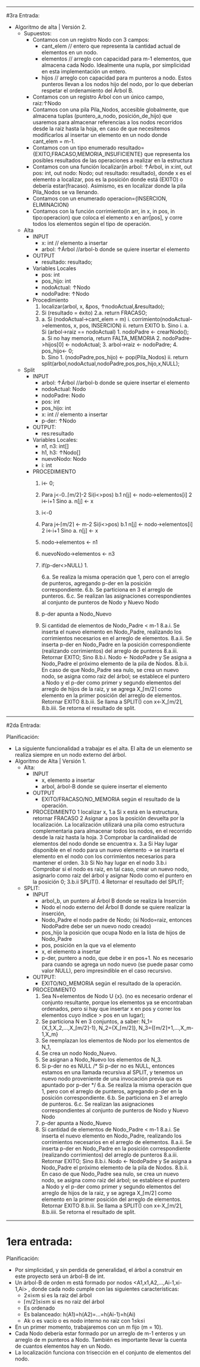 ***
#3ra Entrada:
- Algoritmo de alta | Versión 2.
    - Supuestos: 
        - Contamos con un registro Nodo con 3 campos: 
            - cant_elem // entero que representa la cantidad actual de elementos en un nodo.
            - elementos // arreglo con capacidad para m-1 elementos, que almacena cada Nodo. Idealmente una nupla, por simplicidad en esta implementación un entero.
            - hijos // arreglo con capacidad para m punteros a nodo. Estos punteros llevan a los nodos hijo del nodo, por lo que deberían respetar el ordenamiento del Árbol B.
        - Contamos con un registro Árbol con un único campo, raiz:↑Nodo
        - Contamos con una pila Pila_Nodos, accesible globalmente, que almacena tuplas (puntero_a_nodo, posición_de_hijo) que usaremos para almacenar referencias a los nodos recorridos desde la raiz hasta la hoja, en caso de que necesitemos modificarlos al insertar un elemento en un nodo donde cant_elem = m-1.
        - Contamos con un tipo enumerado resultado={EXITO,FRACASO,MEMORIA_INSUFICIENTE} que representa los posibles resultados de las operaciones a realizar en la estructura
        - Contamos con una función localizar(in arbol: ↑Árbol, in x:int, out pos: int, out nodo: Nodo; out resultado: resultado), donde x es el elemento a localizar, pos es la posición donde está (EXITO) o debería estar(fracaso). Asimismo, es en localizar donde la pila Pila_Nodos se va llenando.
        - Contamos con un enumerado operacion={INSERCION, ELIMINACION}
        - Contamos con la función corrimiento(in arr, in x, in pos, in tipo:operacion) que coloca el elemento x en arr[pos], y corre todos los elementos según el tipo de operación.
    - Alta
        + INPUT
            - x: int // elemento a insertar
            - arbol: ↑Árbol //arbol-b donde se quiere insertar el elemento
        + OUTPUT
            - resultado: resultado;
        + Variables Locales
            - pos: int 
            - pos_hijo: int
            - nodoActual: ↑Nodo
            - nodoPadre: ↑Nodo
        + Procedimiento
            1. localizar(arbol, x, &pos, ↑nodoActual,&resultado);
            2. Si (resultado = éxito)
                2.a.    return FRACASO;
            4.  a. Si (nodoActual->cant_elem = m)
                    i.  corrimiento(nodoActual->elementos, x, pos, INSERCION)
                    ii. return EXITO
                b. Sino
                    i.  a. Si (arbol->raiz == nodoActual)
                            1. nodoPadre <- crearNodo();
                                a. Si no hay memoria, return FALTA_MEMORIA
                            2. nodoPadre->hijos[0] <- nodoActual;
                            3. arbol->raiz <- nodoPadre;
                            4. pos_hijo<- 0;                            
                        b. Sino
                            1. (nodoPadre,pos_hijo) <- pop(Pila_Nodos)
                    ii. return split(arbol,nodoActual,nodoPadre,pos,pos_hijo,x,NULL);
    - Split
        + INPUT
            - arbol: ↑Árbol //arbol-b donde se quiere insertar el elemento
            - nodoActual: Nodo
            - nodoPadre: Nodo
            - pos: int
            - pos_hijo: int
            - x: int // elemento a insertar
            - p-der: ↑Nodo
        + OUTPUT:
            - res:resultado
        + Variables Locales:
            - n1, n3: int[]
            - h1, h3: ↑Nodo[]
            - nuevoNodo: Nodo
            - i: int
        + PROCEDIMIENTO
            1. i<- 0; 
            2. Para j<-0..⌈m/2⌉-2
                Si(i<>pos)
                    b.1 n[j] <- nodo->elementos[i]
                      2 i<-i+1
                Sino
                    a. n[j] <- x
            3. i<-0
            4. Para j<-⌈m/2⌉ <- m-2
                Si(i<>pos)
                    b.1 n[j] <- nodo->elementos[i]
                      2 i<-i+1
                Sino
                    a. n[j] <- x
            5. nodo->elementos <- n1
            6. nuevoNodo->elementos <- n3
            7. if(p-der<>NULL)
                1. 

                6.a. Se realiza la misma operación que 1, pero con el arreglo de punteros, agregando p-der en la posición correspondiente. 
                6.b. Se particiona en 3 el arreglo de punteros.
                6.c. Se realizan las asignaciones correspondientes al conjunto de punteros de Nodo y Nuevo Nodo
            7. p-der apunta a Nodo_Nuevo
            8.  Si cantidad de elementos de Nodo_Padre < m-1
                    8.a.i. Se inserta el nuevo elemento en Nodo_Padre, realizando los corrimientos necesarios en el arreglo de elementos. 
                    8.a.ii. Se inserta p-der en Nodo_Padre en la posición correspondiente (realizando corrimientos) del arreglo de punteros
                    8.a.iii. Retornar EXITO;
                Sino
                    8.b.i. Nodo <- NodoPadre y Se asigna a Nodo_Padre el próximo elemento de la pila de Nodos. 
                    8.b.ii. En caso de que Nodo_Padre sea nulo, se crea un nuevo nodo, se asigna como raiz del árbol; se establece el puntero a Nodo y el p-der como primer y segundo elementos del arreglo de hijos de la raiz, y se agrega X_⌈m/2⌉ como elemento en la primer posición del arreglo de elementos. Retornar EXITO
                    8.b.iii. Se llama a SPLIT() con x<-X_⌈m/2⌉, 
                    8.b.iiii. Se retorna el resultado de split.
***
#2da Entrada:

Planificación: 

- La siguiente funcionalidad a trabajar es el alta. El alta de un elemento se realiza siempre en un nodo externo del árbol. 
- Algoritmo de Alta | Versión 1.
    - Alta:
        + INPUT
            - x, elemento a insertar
            - arbol, árbol-B donde se quiere insertar el elemento
        + OUTPUT
            - EXITO/FRACASO/NO_MEMORIA según el resultado de la operación.
        + PROCEDIMIENTO
            1 localizar x,
                1.a Si x está en la estructura, retornar FRACASO
            2 Asignar a pos la posición devuelta por la localización. La localización utilizará una pila como estructura complementaria para almacenar todos los nodos, en el recorrido desde la raiz hasta la hoja.
            3 Comprobar la cardinalidad de elementos del nodo donde se encuentra x. 
                3.a Si Hay lugar disponible en el nodo para un nuevo elemento -> se inserta el elemento en el nodo con los corrimientos necesarios para mantener el orden.
                3.b Si No hay lugar en el nodo 
                    3.b.i Comprobar si el nodo es raiz, en tal caso, crear un nuevo nodo, asignarlo como raiz del árbol y asignar Nodo como el puntero en la posición 0;
                    3.b.ii SPLIT(). 
            4 Retornar el resultado del SPLIT;
    - SPLIT: 
        + INPUT
            - arbol_b, un puntero al Árbol B donde se realiza la Inserción
            - Nodo el nodo externo del Árbol B donde se quiere realizar la inserción, 
            - Nodo_Padre el nodo padre de Nodo; (si Nodo=raiz, entonces NodoPadre debe ser un nuevo nodo creado) 
            - pos_hijo la posición que ocupa Nodo en la lista de hijos de Nodo_Padre
            - pos, posición en la que va el elemento 
            - x, el elemento a insertar
            - p-der, puntero a nodo, que debe ir en pos+1. No es necesario para cuando se agrega un nodo nuevo (se puede pasar como valor NULL), pero impresindible en el caso recursivo.
        + OUTPUT:
            - EXITO/NO_MEMORIA según el resultado de la operación.
        + PROCEDIMIENTO
            1. Sea N=elementos de Nodo U {x}. (no es necesario ordenar el conjunto resultante, porque los elementos ya se encontraban ordenados, pero si hay que insertar x en pos y correr los elementos cuyo índice > pos en un lugar);
            2. Se particiona N en 3 conjuntos, a saber: N_1={X_1,X_2,...,X_⌈m/2⌉-1}, N_2={X_⌈m/2⌉}, N_3={⌈m/2⌉+1,...,X_m-1,X_m}
            3. Se reemplazan los elementos de Nodo por los elementos de N_1, 
            4. Se crea un nodo Nodo_Nuevo.
            5. Se asignan a Nodo_Nuevo los elementos de N_3.
            6. Si p-der no es NULL /* Si p-der no es NULL, entonces estamos en una llamada recursiva al SPLIT, y tenemos un nuevo nodo proveniente de una invocación previa que es apuntado por p-der  */
                6.a. Se realiza la misma operación que 1, pero con el arreglo de punteros, agregando p-der en la posición correspondiente. 
                6.b. Se particiona en 3 el arreglo de punteros.
                6.c. Se realizan las asignaciones correspondientes al conjunto de punteros de Nodo y Nuevo Nodo
            7. p-der apunta a Nodo_Nuevo
            8.  Si cantidad de elementos de Nodo_Padre < m-1
                    8.a.i. Se inserta el nuevo elemento en Nodo_Padre, realizando los corrimientos necesarios en el arreglo de elementos. 
                    8.a.ii. Se inserta p-der en Nodo_Padre en la posición correspondiente (realizando corrimientos) del arreglo de punteros
                    8.a.iii. Retornar EXITO;
                Sino
                    8.b.i. Nodo <- NodoPadre y Se asigna a Nodo_Padre el próximo elemento de la pila de Nodos. 
                    8.b.ii. En caso de que Nodo_Padre sea nulo, se crea un nuevo nodo, se asigna como raiz del árbol; se establece el puntero a Nodo y el p-der como primer y segundo elementos del arreglo de hijos de la raiz, y se agrega X_⌈m/2⌉ como elemento en la primer posición del arreglo de elementos. Retornar EXITO
                    8.b.iii. Se llama a SPLIT() con x<-X_⌈m/2⌉, 
                    8.b.iiii. Se retorna el resultado de split.
                 
***
# 1era entrada:

Planificación:

- Por simplicidad, y sin perdida de generalidad, el árbol a construir en este proyecto será un árbol-B de int. 
- Un árbol-B de orden m está formado por nodos <A1,x1,A2,...,Ai-1,xi-1,Ai> , donde cada nodo cumple con las siguientes características:
    - 2≤i≤m si es la raiz del árbol
    - ⌈m/2⌉≤i≤m si es no raiz del árbol
    - Es ordenado
    - Es balanceado: h(A1)=h(A2)=...=h(Ai-1)=h(Ai)
    - Ak o es vacío o es nodo interno no raiz con 1≤k≤i
- En un primer momento, trabajaremos con un m fijo (m = 10).
- Cada Nodo debería estar formado por un arreglo de m-1 enteros y un arreglo de m punteros a Nodo. También es importante llevar la cuenta de cuantos elementos hay en un Nodo.
- La localización funciona con trisección en el conjunto de elementos del nodo. 

